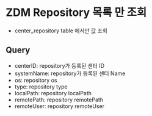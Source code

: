 # ZDM Repository 목록 만 조회
- center_repository table 에서만 값 조회
##  Query
- centerID: repository가 등록된 센터 ID
- systemName: repository가 등록된 센터 Name
- os: repository os
- type: repository type
- localPath:  repository localPath
- remotePath: repository remotePath
- remoteUser: repository remoteUser